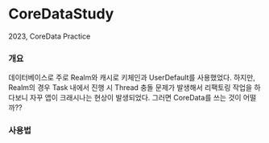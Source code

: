 # CoreDataStudy
2023, CoreData Practice

### 개요
데이터베이스로 주로 Realm와 캐시로 키체인과 UserDefault를 사용했었다.
하지만, Realm의 경우 Task 내에서 진행 시 Thread 충돌 문제가 발생해서 리팩토링 작업을 하다보니 자꾸 앱이 크래시나는 현상이 발생되었다.
그러면 CoreData를 쓰는 것이 어떨까??

### 사용법
